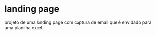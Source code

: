 # landing page
projeto de uma landing page com captura de email que é envidado para uma planilha excel 

